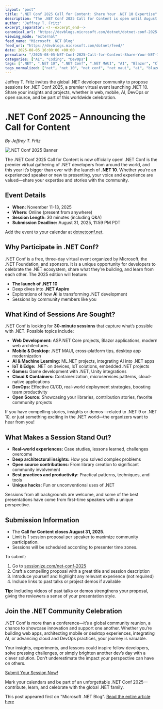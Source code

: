 ```yaml
---
layout: "post"
title: ".NET Conf 2025 Call for Content: Share Your .NET 10 Expertise"
description: "The .NET Conf 2025 Call for Content is open until August 31, inviting developers to submit session proposals for the virtual event on November 11-13. The conference will feature .NET 10, .NET Aspire, AI, web, mobile, desktop, IoT, games, DevOps, and community stories."
author: "Jeffrey T. Fritz"
excerpt_separator: <!--excerpt_end-->
canonical_url: "https://devblogs.microsoft.com/dotnet/dotnet-conf-2025-announcing-the-call-for-content/"
viewing_mode: "external"
feed_name: "Microsoft .NET Blog"
feed_url: "https://devblogs.microsoft.com/dotnet/feed/"
date: 2025-08-05 16:00:00 +00:00
permalink: "/2025-08-05-NET-Conf-2025-Call-for-Content-Share-Your-NET-10-Expertise.html"
categories: ["AI", "Coding", "DevOps"]
tags: [".NET", ".NET 10", ".NET Conf", ".NET MAUI", "AI", "Blazor", "Cloud", "Coding", "Conference", "Developers", "DevOps", "IoT", "Machine Learning", "Mobile Apps", "News", "Open Source", "Productivity", "Session Proposal", "Speakers", "Virtual Event", "Web"]
tags_normalized: ["net", "net 10", "net conf", "net maui", "ai", "blazor", "cloud", "coding", "conference", "developers", "devops", "iot", "machine learning", "mobile apps", "news", "open source", "productivity", "session proposal", "speakers", "virtual event", "web"]
---
```


Jeffrey T. Fritz invites the global .NET developer community to propose sessions for .NET Conf 2025, a premier virtual event launching .NET 10. Share your insights and projects, whether in web, mobile, AI, DevOps or open source, and be part of this worldwide celebration.<!--excerpt_end-->

# .NET Conf 2025 – Announcing the Call for Content

*By Jeffrey T. Fritz*

![.NET Conf 2025 Banner](https://devblogs.microsoft.com/dotnet/wp-content/uploads/sites/10/2025/08/header.webp)

The .NET Conf 2025 Call for Content is now officially open! .NET Conf is the premier virtual gathering of .NET developers from around the world, and this year it’s bigger than ever with the launch of **.NET 10**. Whether you’re an experienced speaker or new to presenting, your voice and experience are valued—share your expertise and stories with the community.

## Event Details

- **When:** November 11-13, 2025
- **Where:** Online (present from anywhere)
- **Session Length:** 30 minutes (including Q&A)
- **Submission Deadline:** August 31, 2025, 11:59 PM PDT

Add the event to your calendar at [dotnetconf.net](https://dotnetconf.net).

## Why Participate in .NET Conf?

.NET Conf is a free, three-day virtual event organized by Microsoft, the .NET Foundation, and sponsors. It is a unique opportunity for developers to celebrate the .NET ecosystem, share what they’re building, and learn from each other. The 2025 edition will feature:

- **The launch of .NET 10**
- Deep dives into **.NET Aspire**
- Explorations of how **AI** is transforming .NET development
- Sessions by community members like you

## What Kind of Sessions Are Sought?

.NET Conf is looking for **30-minute sessions** that capture what’s possible with .NET. Possible topics include:

- **Web Development:** ASP.NET Core projects, Blazor applications, modern web architectures
- **Mobile & Desktop:** .NET MAUI, cross-platform tips, desktop app modernization
- **AI & Machine Learning:** ML.NET projects, integrating AI into .NET apps
- **IoT & Edge:** .NET on devices, IoT solutions, embedded .NET projects
- **Games:** Game development with .NET, Unity integrations
- **Cloud & Containers:** Containerization, microservices patterns, cloud-native applications
- **DevOps:** Effective CI/CD, real-world deployment strategies, boosting team productivity
- **Open Source:** Showcasing your libraries, contribution stories, favorite community projects

If you have compelling stories, insights or demos—related to .NET 9 or .NET 10, or just something exciting in the .NET world—the organizers want to hear from you!

## What Makes a Session Stand Out?

- **Real-world experiences:** Case studies, lessons learned, challenges overcome
- **Deep architectural insights:** How you solved complex problems
- **Open source contributions:** From library creation to significant community involvement
- **Best practices and productivity:** Practical patterns, techniques, and tools
- **Unique hacks:** Fun or unconventional uses of .NET

Sessions from all backgrounds are welcome, and some of the best presentations have come from first-time speakers with a unique perspective.

## Submission Information

- The **Call for Content closes August 31, 2025**.
- Limit is 1 session proposal per speaker to maximize community participation.
- Sessions will be scheduled according to presenter time zones.

To submit:

1. Go to [sessionize.com/net-conf-2025](https://sessionize.com/net-conf-2025)
2. Craft a compelling proposal with a great title and session description
3. Introduce yourself and highlight any relevant experience (not required)
4. Include links to past talks or project demos if available

**Tip:** Including videos of past talks or demos strengthens your proposal, giving the reviewers a sense of your presentation style.

## Join the .NET Community Celebration

.NET Conf is more than a conference—it’s a global community reunion, a chance to showcase innovation and support one another. Whether you’re building web apps, architecting mobile or desktop experiences, integrating AI, or advancing cloud and DevOps practices, your journey is valuable.

Your insights, experiments, and lessons could inspire fellow developers, solve pressing challenges, or simply brighten another dev’s day with a clever solution. Don’t underestimate the impact your perspective can have on others.

[Submit Your Session Now!](https://sessionize.com/net-conf-2025)

Mark your calendars and be part of an unforgettable .NET Conf 2025—contribute, learn, and celebrate with the global .NET family.

This post appeared first on "Microsoft .NET Blog". [Read the entire article here](https://devblogs.microsoft.com/dotnet/dotnet-conf-2025-announcing-the-call-for-content/)
